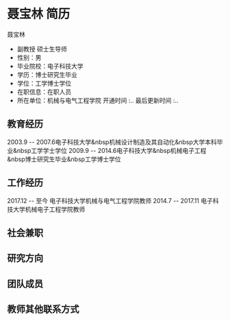 # 聂宝林 简历
聂宝林
- 副教授
    硕士生导师
- 性别：男
- 毕业院校：电子科技大学
- 学历：博士研究生毕业
- 学位：工学博士学位
- 在职信息：在职人员
- 所在单位：机械与电气工程学院
开通时间 :..
最后更新时间 :..

## 教育经历
2003.9 -- 2007.6电子科技大学&nbsp机械设计制造及其自动化&nbsp大学本科毕业&nbsp工学学士学位
2009.9 -- 2014.6电子科技大学&nbsp机械电子工程&nbsp博士研究生毕业&nbsp工学博士学位

## 工作经历
2017.12 -- 至今
电子科技大学机械与电气工程学院教师
2014.7 -- 2017.11
电子科技大学机械电子工程学院教师

## 社会兼职

## 研究方向

## 团队成员

## 教师其他联系方式
